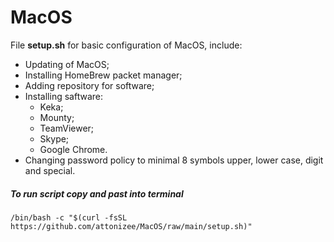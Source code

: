 # MacOS

File **setup.sh** for basic configuration of MacOS, include:
- Updating of MacOS;
- Installing HomeBrew packet manager;
- Adding repository for software;
- Installing saftware:
  - Keka;
  - Mounty;
  - TeamViewer;
  - Skype;
  - Google Chrome.
- Changing password policy to minimal 8 symbols upper, lower case, digit and special.
##### To run script copy and past into terminal
 `/bin/bash -c "$(curl -fsSL https://github.com/attonizee/MacOS/raw/main/setup.sh)"`
